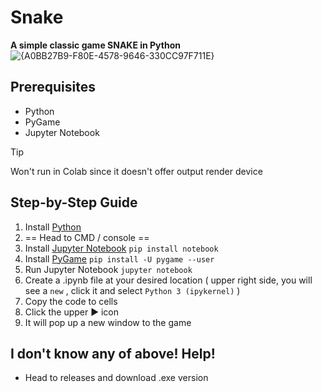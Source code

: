 # Snake
**A simple classic game SNAKE in Python**
![{A0BB27B9-F80E-4578-9646-330CC97F711E}](https://github.com/user-attachments/assets/d224a6b9-4092-484c-9c65-03c6c3fa5c7a)

## Prerequisites
- Python
- PyGame
- Jupyter Notebook

> [!TIP]
> Won't run in Colab since it doesn't offer output render device

## Step-by-Step Guide
1. Install [Python](https://www.python.org/downloads/)
2. == Head to CMD / console ==
3. Install [Jupyter Notebook](https://jupyter.org/install) `pip install notebook`
4. Install [PyGame](https://www.pygame.org/wiki/GettingStarted) `pip install -U pygame --user`
5. Run Jupyter Notebook `jupyter notebook`
6. Create a .ipynb file at your desired location ( upper right side, you will see a `new` , click it and select `Python 3 (ipykernel)` )
7. Copy the code to cells
8. Click the upper ▶️ icon
9. It will pop up a new window to the game


## I don't know any of above! Help!
- Head to releases and download .exe version
